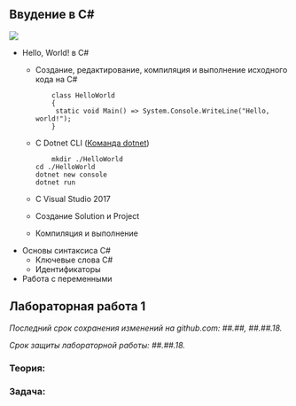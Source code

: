 ## Ввудение в С#

![](https://github.com/AnzhelikaKravchuk/2018-2019.MMF.BSU/blob/master/3%20course/Pictures/1.%20%D0%92%D0%B2%D0%B5%D0%B4%D0%B5%D0%BD%D0%B8%D0%B5%20%D0%B2%20C%23.png)
  - Hello, World! в C#
    - Создание, редактирование, компиляция и выполнение исходного кода на C# 
    
              class HelloWorld
              {
	           static void Main() => System.Console.WriteLine("Hello, world!");
              }        
      
    - C Dotnet CLI ([Команда dotnet](https://docs.microsoft.com/ru-ru/dotnet/core/tools/dotnet?tabs=netcore21https://docs.microsoft.com/ru-ru/dotnet/core/tools/dotnet?tabs=netcore21))
    
              mkdir ./HelloWorld
	      cd ./HelloWorld
	      dotnet new console
	      dotnet run

    - C Visual Studio 2017
    - Создание Solution и Project
    - Компиляция и выполнение
  - Основы синтаксиса C#
    - Ключевые слова C#
    - Идентификаторы
  - Работа с переменными

## Лабораторная работа 1 

*Последний срок сохранения изменений на github.com: ##.##, ##.##.18.*

*Срок защиты лабораторной работы:  ##.##.18.*

### Теория:  

### Задача: 

